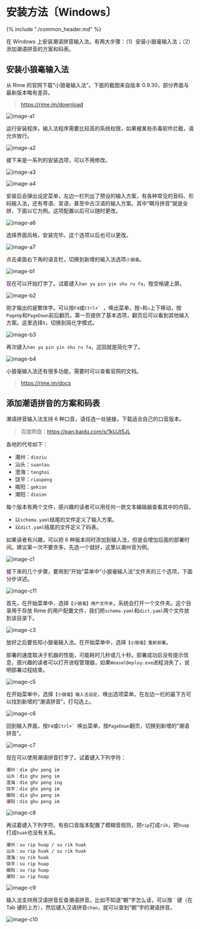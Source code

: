 # 安装方法〔Windows〕

{% include "./common_header.md" %}

在 Windows 上安装潮语拼音输入法，有两大步骤：（1）安装小狼毫输入法；（2）添加潮语拼音的方案和码表。

## 安装小狼毫输入法

从 Rime 的官网下载“小狼毫输入法”。下面的截图来自版本 0.9.30，部分界面与最新版本略有差异。

> https://rime.im/download

![image-a1]

运行安装程序。输入法程序需要比较高的系统权限，如果被某些杀毒软件拦截，请允许放行。

![image-a2]

接下来是一系列的安装选项，可以不用修改。

![image-a3]

![image-a4]

安装后会弹出设定菜单，左边一栏列出了预设的输入方案，有各种常见的音码、形码输入法，还有粤语、吴语，甚至中古汉语的输入方案。其中“朙月拼音”就是全拼，下面以它为例。这项配置以后可以随时更改。

![image-a6]

选择界面风格，安装完毕。这个选项以后也可以更改。

![image-a7]

点击桌面右下角的语言栏，切换到新增的输入法选项`小狼毫`。

![image-b1]

现在可以开始打字了。试着键入`han yu pin yin shu ru fa`，按空格键上屏。

![image-b2]

刚才输出的是繁体字。可以按`F4`或```Ctrl+` ```，唤出菜单，按`↑`和`↓`上下移动，按`PageUp`和`PageDown`前后翻页。第一页提供了基本选项，翻页后可以看到其他输入方案。这里选择`5`，切换到简化字模式。

![image-b3]

再次键入`han yu pin yin shu ru fa`，这回就是简化字了。

![image-b4]

小狼毫输入法还有很多功能，需要时可以查看官网的文档。

> https://rime.im/docs

## 添加潮语拼音的方案和码表

潮语拼音输入法支持 6 种口音，请任选一处链接，下载适合自己的口音版本。

> 百度网盘：https://pan.baidu.com/s/1kUJt5JL

各地的代号如下：

- 潮州：`dieziu`
- 汕头：`suantau`
- 澄海：`tenghai`
- 饶平：`riaupeng`
- 揭阳：`gekion`
- 潮阳：`dioion`

每个版本有两个文件，感兴趣的读者可以用任何一款文本编辑器查看其中的内容。

- 以`schema.yaml`结尾的文件定义了输入方案。
- 以`dict.yaml`结尾的文件定义了码表。

如果读者有兴趣，可以把 6 种版本同时添加到输入法，但是会增加后面的部署时间。建议第一次不要贪多，先选一个就好，这里以潮州音为例。

![image-c1]

接下来的几个步骤，要用到“开始”菜单中“小狼毫输入法”文件夹的三个选项，下面分步详述。

![image-c11]

首先，在开始菜单中，选择`【小狼毫】用户文件夹`，系统会打开一个文件夹。这个目录用于存放 Rime 的用户配置文件，我们把`schema.yaml`和`dict.yaml`两个文件放到该目录下。

![image-c3]

放好之后要告知小狼毫输入法。在开始菜单中，选择`【小狼毫】重新部署`。

部署的速度取决于机器的性能，可能耗时几秒或几十秒。部署成功后没有提示信息，感兴趣的读者可以打开进程管理器，如果`WeaselDeploy.exe`进程消失了，说明部署过程结束。

![image-c5]

在开始菜单中，选择`【小狼毫】输入法设定`，唤出选项菜单。在左边一栏的最下方可以找到新增的“潮语拼音”，打勾选上。

![image-c6]

回到输入界面，按`F4`或```Ctrl+` ```唤出菜单，按`PageDown`翻页，切换到新增的“潮语拼音”。

![image-c7]

现在可以使用潮语拼音打字了。试着键入下列字符：

```
潮州：die ghv peng im
汕头：dio ghv peng im
澄海：die ghv peng ing
饶平：dio ghv peng im
揭阳：dio ghv peng im
潮阳：dio ghu peng im
```

![image-c8]

再试着键入下列字符。有些口音版本配置了模糊音规则，把`rip`打成`rik`，把`huap`打成`huak`也没有关系。

```
潮州：su rip huap / su rik huak
汕头：su rip huak / su rik huak
澄海：su rik huak
饶平：su rip huap
揭阳：su rip huap
潮阳：su rip huap
```

![image-c9]

输入法支持用汉语拼音反查潮语拼音。比如不知道“朝”字怎么读，可以按 \` 键（在 Tab 键的上方），然后键入汉语拼音`chao`，就可以查到“朝”字的潮语拼音。

![image-c10]

[image-a1]: https://ww1.sinaimg.cn/large/006mIeATjw1f2ai9l6mqyj30sg0lcwhd.jpg
[image-a2]: https://ww4.sinaimg.cn/large/006mIeATjw1f2ai9lmksdj30sg0lcn01.jpg
[image-a3]: https://ww4.sinaimg.cn/large/006mIeATjw1f2ai9mcrngj30sg0lcq6t.jpg
[image-a4]: https://ww4.sinaimg.cn/large/006mIeATjw1f2ai9msya4j30sg0lcwi7.jpg
[image-a5]: https://ww4.sinaimg.cn/large/006mIeATjw1f2ai9nloqkj30sg0lcwic.jpg
[image-a6]: https://ww4.sinaimg.cn/large/006mIeATjw1f2ai9o3rzqj30sg0lcn13.jpg
[image-a7]: https://ww1.sinaimg.cn/large/006mIeATjw1f2ai9ondg7j30sg0lcdjy.jpg
[image-a8]: https://ww3.sinaimg.cn/large/006mIeATjw1f2ai9p2lq0j30sg0lcwi2.jpg

[image-b1]: https://ww4.sinaimg.cn/large/006mIeATjw1f2aiempz48j30sg0lctaw.jpg
[image-b2]: https://ww3.sinaimg.cn/large/006mIeATjw1f2aien6s3sj30sg0lc76u.jpg
[image-b3]: https://ww4.sinaimg.cn/large/006mIeATjw1f2aienthpej30sg0lcgo5.jpg
[image-b4]: https://ww3.sinaimg.cn/large/006mIeATjw1f2aieo9qwoj30sg0lc0vc.jpg

[image-c1]: https://ww4.sinaimg.cn/large/006mIeATjw1f2aij8s6btj30sg0lc775.jpg
[image-c2]: https://ww4.sinaimg.cn/large/006mIeATjw1f2aij98ozyj30sg0lc77d.jpg
[image-c3]: https://ww2.sinaimg.cn/large/006mIeATjw1f2aij9qe5yj30sg0lcwjd.jpg
[image-c4]: https://ww4.sinaimg.cn/large/006mIeATjw1f2aija7gdjj30sg0lctca.jpg
[image-c5]: https://ww4.sinaimg.cn/large/006mIeATjw1f2aijasbf5j30sg0lcn17.jpg
[image-c6]: https://ww3.sinaimg.cn/large/006mIeATjw1f2aijbdxgij30sg0lcq5w.jpg
[image-c7]: https://ww3.sinaimg.cn/large/006mIeATjw1f2aijbv2u6j30sg0lc0vj.jpg
[image-c8]: https://ww2.sinaimg.cn/large/006mIeATjw1f2aijdze38j30sg0lcmzw.jpg
[image-c9]: https://ww3.sinaimg.cn/large/006mIeATjw1f2aijem663j30sg0lcdih.jpg
[image-c10]: https://ww1.sinaimg.cn/large/006mIeATjw1f2aijf2ylxj30sg0lc415.jpg
[image-c11]: https://ww4.sinaimg.cn/large/006mIeATjw1f2qc0urd6jj30sg0lcgp8.jpg
